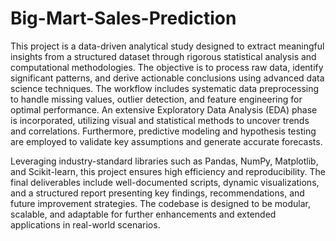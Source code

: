 # Big-Mart-Sales-Prediction
This project is a data-driven analytical study designed to extract meaningful insights from a structured dataset through rigorous statistical analysis and computational methodologies. The objective is to process raw data, identify significant patterns, and derive actionable conclusions using advanced data science techniques.
The workflow includes systematic data preprocessing to handle missing values, outlier detection, and feature engineering for optimal performance. An extensive Exploratory Data Analysis (EDA) phase is incorporated, utilizing visual and statistical methods to uncover trends and correlations. Furthermore, predictive modeling and hypothesis testing are employed to validate key assumptions and generate accurate forecasts.

Leveraging industry-standard libraries such as Pandas, NumPy, Matplotlib, and Scikit-learn, this project ensures high efficiency and reproducibility. The final deliverables include well-documented scripts, dynamic visualizations, and a structured report presenting key findings, recommendations, and future improvement strategies. The codebase is designed to be modular, scalable, and adaptable for further enhancements and extended applications in real-world scenarios.
